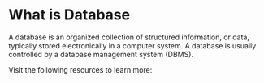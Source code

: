 # What is Database

A database is an organized collection of structured information, or data, typically stored electronically in a computer system. A database is usually controlled by a database management system (DBMS).

Visit the following resources to learn more: